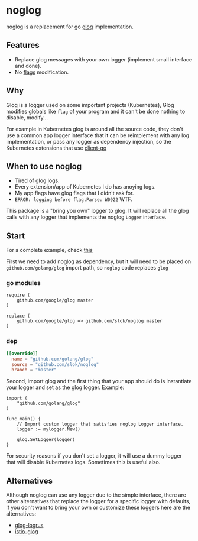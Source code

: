 # noglog

noglog is a replacement for go [glog] implementation.

## Features

- Replace glog messages with your own logger (implement small interface and done).
- No [flags] modification.

## Why

Glog is a logger used on some important projects (Kubernetes), Glog modifies globals like `flag` of your program and it can't be done nothing to disable, modify...

For example in Kubernetes glog is around all the source code, they don't use a common app logger interface that it can be reimplement with any log implementation, or pass any logger as dependency injection, so the Kubernetes extensions that use [client-go]

## When to use noglog

- Tired of glog logs.
- Every extension/app of Kubernetes I do has anoying logs.
- My app flags have glog flags that I didn't ask for.
- `ERROR: logging before flag.Parse: W0922` WTF.

This package is a "bring you own" logger to glog. It will replace all the glog calls with any logger that implements the noglog `Logger` interface.

## Start

For a complete example, check [this][example]

First we need to add noglog as dependency, but it will need to be placed on `github.com/golang/glog` import path, so `noglog` code replaces `glog`

### go modules

```text
require (
    github.com/google/glog master
)

replace (
    github.com/google/glog => github.com/slok/noglog master
)
```

### dep

```toml
[[override]]
  name = "github.com/golang/glog"
  source = "github.com/slok/noglog"
  branch = "master"
```

Second, import glog and the first thing that your app should do is instantiate your logger and set as the glog logger. Example:

```golang
import (
    "github.com/golang/glog"
)

func main() {
    // Import custom logger that satisfies noglog Logger interface.
    logger := mylogger.New()

    glog.SetLogger(logger)
}
```

For security reasons if you don't set a logger, it will use a dummy logger that will disable Kubernetes logs. Sometimes this is useful also.

## Alternatives

Although noglog can use any logger due to the simple interface, there are other alternatives that replace the logger for a specific logger with defaults, if you don't want to bring your own or customize these loggers here are the alternatives:

- [glog-logrus]
- [istio-glog](zap)

[glog]: github.com/golang/glog
[client-go]: https://github.com/kubernetes/client-go
[flags]: https://golang.org/pkg/flag
[glog-logrus]: https://github.com/kubermatic/glog-logrus
[istio-glog]: https://github.com/istio/glog
[example]: /examples
